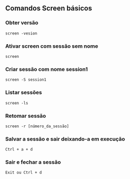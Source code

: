 ## Comandos Screen básicos

### Obter versão
	screen -vesion

### Ativar screen com sessão sem nome
	screen 

### Criar sessão com nome session1
 	screen -S session1

### Listar sessões
	screen -ls

### Retomar sessão
	screen -r [número_da_sessão]

### Salvar a sessão e sair deixando-a em execução
	Ctrl + a + d

### Sair e fechar a sessão
	Exit ou Ctrl + d

